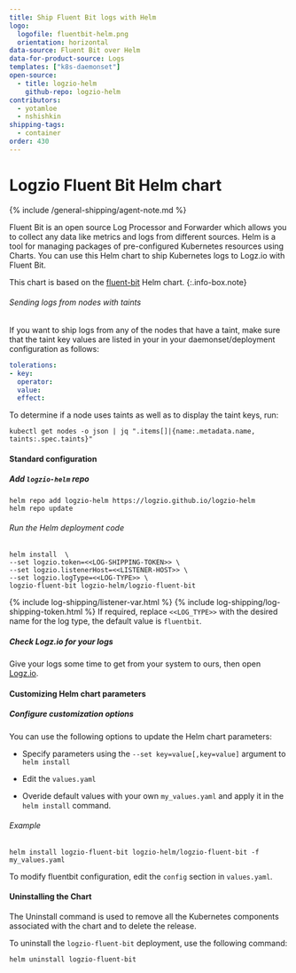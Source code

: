 ```yaml
---
title: Ship Fluent Bit logs with Helm
logo:
  logofile: fluentbit-helm.png
  orientation: horizontal
data-source: Fluent Bit over Helm
data-for-product-source: Logs
templates: ["k8s-daemonset"]
open-source:
  - title: logzio-helm
    github-repo: logzio-helm
contributors:
  - yotamloe
  - nshishkin
shipping-tags:
  - container
order: 430
---
```


# Logzio Fluent Bit Helm chart

{% include /general-shipping/agent-note.md %}


Fluent Bit is an open source Log Processor and Forwarder which allows you to collect any data like metrics and logs from different sources. Helm is a tool for managing packages of pre-configured Kubernetes resources using Charts. You can use this Helm chart to ship Kubernetes logs to Logz.io with Fluent Bit. 


<!-- info-box-start:info -->
This chart is based on the [fluent-bit](https://github.com/fluent/helm-charts/tree/main/charts/fluent-bit) Helm chart.
{:.info-box.note}
<!-- info-box-end -->

###### Sending logs from nodes with taints

If you want to ship logs from any of the nodes that have a taint, make sure that the taint key values are listed in your in your daemonset/deployment configuration as follows:
  
```yaml
tolerations:
- key: 
  operator: 
  value: 
  effect: 
```
  
To determine if a node uses taints as well as to display the taint keys, run:
  
```
kubectl get nodes -o json | jq ".items[]|{name:.metadata.name, taints:.spec.taints}"
```

#### Standard configuration

<div class="tasklist">

##### Add `logzio-helm` repo
  
```shell
helm repo add logzio-helm https://logzio.github.io/logzio-helm
helm repo update
```


###### Run the Helm deployment code

```shell
helm install  \
--set logzio.token=<<LOG-SHIPPING-TOKEN>> \
--set logzio.listenerHost=<<LISTENER-HOST>> \
--set logzio.logType=<<LOG-TYPE>> \
logzio-fluent-bit logzio-helm/logzio-fluent-bit
```
  
{% include log-shipping/listener-var.html %} {% include log-shipping/log-shipping-token.html %} If required, replace `<<LOG_TYPE>>` with the desired name for the log type, the default value is `fluentbit`.


##### Check Logz.io for your logs

Give your logs some time to get from your system to ours, then open [Logz.io](https://app.logz.io/).

</div>


####  Customizing Helm chart parameters


##### Configure customization options

You can use the following options to update the Helm chart parameters: 

* Specify parameters using the `--set key=value[,key=value]` argument to `helm install`

* Edit the `values.yaml`

* Overide default values with your own `my_values.yaml` and apply it in the `helm install` command. 

###### Example

```
helm install logzio-fluent-bit logzio-helm/logzio-fluent-bit -f my_values.yaml 
```

To modify fluentbit configuration, edit the `config` section in `values.yaml`.

#### Uninstalling the Chart

The Uninstall command is used to remove all the Kubernetes components associated with the chart and to delete the release.  

To uninstall the `logzio-fluent-bit` deployment, use the following command:

```shell
helm uninstall logzio-fluent-bit
```
